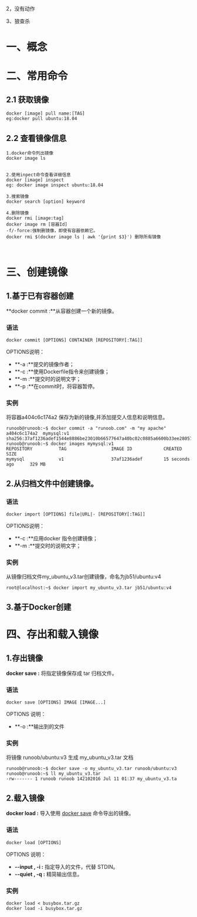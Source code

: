 2，没有动作

3、狼查杀



# 一、概念

# 二、常用命令

## 2.1 获取镜像

```shell
docker [image] pull name:[TAG]
eg:docker pull ubuntu:18.04
```

## 2.2 查看镜像信息

```
1.docker命令列出镜像
docker image ls


2.使用inpect命令查看详细信息
docker [image] inspect
eg: docker image inspect ubuntu:18.04

3.搜索镜像
docker search [option] keyword

4.删除镜像
docker rmi [image:tag]
docker image rm [容器Id]
-f/-force:强制删镜像，即使有容器依赖它。
docker rmi $(docker image ls | awk '{print $3}') 删除所有镜像



```

# 三、创建镜像

## 1.基于已有容器创建

**docker commit :**从容器创建一个新的镜像。

### 语法

```
docker commit [OPTIONS] CONTAINER [REPOSITORY[:TAG]]
```

OPTIONS说明：

- **-a :**提交的镜像作者；
- **-c :**使用Dockerfile指令来创建镜像；
- **-m :**提交时的说明文字；
- **-p :**在commit时，将容器暂停。

### 实例

将容器a404c6c174a2 保存为新的镜像,并添加提交人信息和说明信息。

```
runoob@runoob:~$ docker commit -a "runoob.com" -m "my apache" a404c6c174a2  mymysql:v1 
sha256:37af1236adef1544e8886be23010b66577647a40bc02c0885a6600b33ee28057
runoob@runoob:~$ docker images mymysql:v1
REPOSITORY          TAG                 IMAGE ID            CREATED             SIZE
mymysql             v1                  37af1236adef        15 seconds ago      329 MB
```

## 2.从归档文件中创建镜像。

### 语法

```
docker import [OPTIONS] file|URL|- [REPOSITORY[:TAG]]
```

OPTIONS说明：

- **-c :**应用docker 指令创建镜像；
- **-m :**提交时的说明文字；

### 实例

从镜像归档文件my_ubuntu_v3.tar创建镜像，命名为jb51/ubuntu:v4

```
root@localhost:~$ docker import my_ubuntu_v3.tar jb51/ubuntu:v4 
```

## 3.基于Docker创建



# 四、存出和载入镜像

## 1.存出镜像

**docker save :** 将指定镜像保存成 tar 归档文件。

### 语法

```
docker save [OPTIONS] IMAGE [IMAGE...]
```

OPTIONS 说明：

- **-o :**输出到的文件

### 实例

将镜像 runoob/ubuntu:v3 生成 my_ubuntu_v3.tar 文档

```
runoob@runoob:~$ docker save -o my_ubuntu_v3.tar runoob/ubuntu:v3
runoob@runoob:~$ ll my_ubuntu_v3.tar
-rw------- 1 runoob runoob 142102016 Jul 11 01:37 my_ubuntu_v3.ta
```

## 2.载入镜像

**docker load :** 导入使用 [docker save](https://www.runoob.com/docker/docker-save-command.html) 命令导出的镜像。

### 语法

```
docker load [OPTIONS]
```

OPTIONS 说明：

- **--input , -i :** 指定导入的文件，代替 STDIN。
- **--quiet , -q :** 精简输出信息。

### 实例

```
docker load < busybox.tar.gz
docker load -i busybox.tar.gz
```


